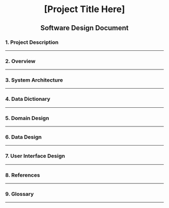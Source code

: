 <div align="center">

# [Project Title Here]

## Software Design Document

</div>

<!-- Section 1 -->
### 1. Project Description
<hr>
<!-- End Section 1 -->

<!-- Section 2 -->
### 2. Overview
<hr>
<!-- End Section 2 -->

<!-- Section 3 -->
### 3. System Architecture
<hr>
<!-- End Section 3 -->

<!-- Section 4 -->
### 4. Data Dictionary
<hr>
<!-- End Section 4 -->

<!-- Section 5 -->
### 5. Domain Design
<hr>
<!-- End Section 5 -->

<!-- Section 6 -->
### 6. Data Design
<hr>
<!-- End Section 6 -->

<!-- Section 7 -->
### 7. User Interface Design
<hr>
<!-- End Section 7 -->

<!-- Section 8 -->
### 8. References
<hr>
<!-- End Section 8 -->

<!-- Section 9 -->
### 9. Glossary
<hr>
<!-- End Section 1 -->



